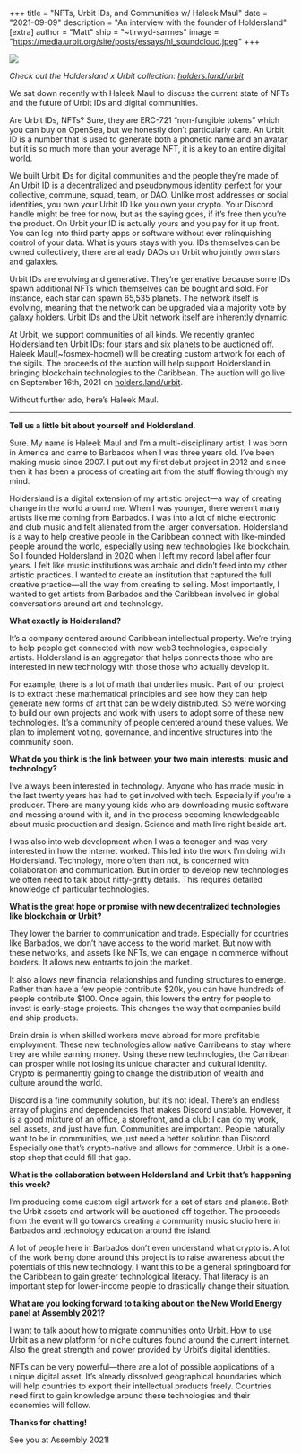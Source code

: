 +++
title = "NFTs, Urbit IDs, and Communities w/ Haleek Maul"
date = "2021-09-09"
description = "An interview with the founder of Holdersland"
[extra]
author = "Matt"
ship = "~tirwyd-sarmes"
image = "https://media.urbit.org/site/posts/essays/hl_soundcloud.jpeg"
+++

![](https://media.urbit.org/site/posts/essays/hl_soundcloud.jpeg)

*Check out the Holdersland x Urbit collection: [holders.land/urbit](https://holders.land/urbit/)*

We sat down recently with Haleek Maul to discuss the current state of NFTs and the future of Urbit IDs and digital communities.

Are Urbit IDs, NFTs? Sure, they are ERC-721 “non-fungible tokens” which you can buy on OpenSea, but we honestly don’t particularly care. An Urbit ID is a number that is used to generate both a phonetic name and an avatar, but it is so much more than your average NFT, it is a key to an entire digital world.

We built Urbit IDs for digital communities and the people they’re made of. An Urbit ID is a decentralized and pseudonymous identity perfect for your collective, commune, squad, team, or DAO. Unlike most addresses or social identities, you own your Urbit ID like you own your crypto. Your Discord handle might be free for now, but as the saying goes, if it’s free then you’re the product. On Urbit your ID is actually yours and you pay for it up front. You can log into third party apps or software without ever relinquishing control of your data. What is yours stays with you. IDs themselves can be owned collectively, there are already DAOs on Urbit who jointly own stars and galaxies.

Urbit IDs are evolving and generative. They’re generative because some IDs spawn additional NFTs which themselves can be bought and sold. For instance, each star can spawn 65,535 planets. The network itself is evolving, meaning that the network can be upgraded via a majority vote by galaxy holders. Urbit IDs and the Ubit network itself are inherently dynamic.

At Urbit, we support communities of all kinds. We recently granted Holdersland ten Urbit IDs: four stars and six planets to be auctioned off. Haleek Maul(~fosmex-hocmel) will be creating custom artwork for each of the sigils. The proceeds of the auction will help support Holdersland in bringing blockchain technologies to the Caribbean. The auction will go live on September 16th, 2021 on [holders.land/urbit](https://holders.land/urbit/).

Without further ado, here’s Haleek Maul.

---

**Tell us a little bit about yourself and Holdersland.**

Sure. My name is Haleek Maul and I’m a multi-disciplinary artist. I was born in America and came to Barbados when I was three years old. I’ve been making music since 2007. I put out my first debut project in 2012 and since then it has been a process of creating art from the stuff flowing through my mind.

Holdersland is a digital extension of my artistic project—a way of creating change in the world around me. When I was younger, there weren’t many artists like me coming from Barbados. I was into a lot of niche electronic and club music and felt alienated from the larger conversation. Holdersland is a way to help creative people in the Caribbean connect with like-minded people around the world, especially using new technologies like blockchain. So I founded Holdersland in 2020 when I left my record label after four years. I felt like music institutions was archaic and didn’t feed into my other artistic practices. I wanted to create an institution that captured the full creative practice—all the way from creating to selling. Most importantly, I wanted to get artists from Barbados and the Caribbean involved in global conversations around art and technology.

**What exactly is Holdersland?**

It’s a company centered around Caribbean intellectual property. We’re trying to help people get connected with new web3 technologies, especially artists. Holdersland is an aggregator that helps connects those who are interested in new technology with those those who actually develop it.

For example, there is a lot of math that underlies music. Part of our project is to extract these mathematical principles and see how they can help generate new forms of art that can be widely distributed. So we’re working to build our own projects and work with users to adopt some of these new technologies. It’s a community of people centered around these values. We plan to implement voting, governance, and incentive structures into the community soon.

**What do you think is the link between your two main interests: music and technology?**

I’ve always been interested in technology. Anyone who has made music in the last twenty years has had to get involved with tech. Especially if you’re a producer. There are many young kids who are downloading music software and messing around with it, and in the process becoming knowledgeable about music production and design. Science and math live right beside art.

I was also into web development when I was a teenager and was very interested in how the internet worked. This led into the work I’m doing with Holdersland. Technology, more often than not, is concerned with collaboration and communication. But in order to develop new technologies we often need to talk about nitty-gritty details. This requires detailed knowledge of particular technologies.

**What is the great hope or promise with new decentralized technologies like blockchain or Urbit?**

They lower the barrier to communication and trade. Especially for countries like Barbados, we don’t have access to the world market. But now with these networks, and assets like NFTs, we can engage in commerce without borders. It allows new entrants to join the market.

It also allows new financial relationships and funding structures to emerge. Rather than have a few people contribute $20k, you can have hundreds of people contribute $100. Once again, this lowers the entry for people to invest is early-stage projects. This changes the way that companies build and ship products.

Brain drain is when skilled workers move abroad for more profitable employment. These new technologies allow native Carribeans to stay where they are while earning money. Using these new technologies, the Carribean can prosper while not losing its unique character and cultural identity. Crypto is permanently going to change the distribution of wealth and culture around the world.

Discord is a fine community solution, but it’s not ideal. There’s an endless array of plugins and dependencies that makes Discord unstable. However, it is a good mixture of an office, a storefront, and a club: I can do my work, sell assets, and just have fun. Communities are important. People naturally want to be in communities, we just need a better solution than Discord. Especially one that’s crypto-native and allows for commerce. Urbit is a one-stop shop that could fill that gap.

**What is the collaboration between Holdersland and Urbit that’s happening this week?**

I’m producing some custom sigil artwork for a set of stars and planets. Both the Urbit assets and artwork will be auctioned off together. The proceeds from the event will go towards creating a community music studio here in Barbados and technology education around the island.

A lot of people here in Barbados don’t even understand what crypto is. A lot of the work being done around this project is to raise awareness about the potentials of this new technology. I want this to be a general springboard for the Caribbean to gain greater technological literacy. That literacy is an important step for lower-income people to drastically change their situation.

**What are you looking forward to talking about on the New World Energy panel at Assembly 2021?**

I want to talk about how to migrate communities onto Urbit. How to use Urbit as a new platform for niche cultures found around the current internet. Also the great strength and power provided by Urbit’s digital identities.

NFTs can be very powerful—there are a lot of possible applications of a unique digital asset. It’s already dissolved geographical boundaries which will help countries to export their intellectual products freely. Countries need first to gain knowledge around these technologies and their economies will follow.

**Thanks for chatting!**

See you at Assembly 2021!
